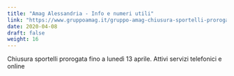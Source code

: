 ```yaml
---
title: "Amag Alessandria - Info e numeri utili"
link: "https://www.gruppoamag.it/gruppo-amag-chiusura-sportelli-prorogata-fino-a-lunedi-13-aprile-attivi-servizi-telefonici-e-online/"
date: 2020-04-08
draft: false
weight: 16
---
```


Chiusura sportelli prorogata fino a lunedì 13 aprile. Attivi servizi telefonici e online